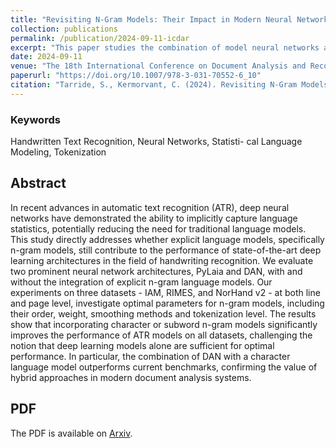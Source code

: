 ```yaml
---
title: "Revisiting N-Gram Models: Their Impact in Modern Neural Networks for Handwritten Text Recognition"
collection: publications
permalink: /publication/2024-09-11-icdar
excerpt: "This paper studies the combination of model neural networks and statistical language modeling to improve automatic text recognition.<br/><img src='/images/article-2025-ngrams.png'>"
date: 2024-09-11
venue: "The 18th International Conference on Document Analysis and Recognition (ICDAR), 2024"
paperurl: "https://doi.org/10.1007/978-3-031-70552-6_10"
citation: "Tarride, S., Kermorvant, C. (2024). Revisiting N-Gram Models: Their Impact in Modern Neural Networks for Handwritten Text Recognition. In: Barney Smith, E.H., Liwicki, M., Peng, L. (eds) Document Analysis and Recognition - ICDAR 2024. ICDAR 2024. Lecture Notes in Computer Science, vol 14809. Springer, Cham. https://doi.org/10.1007/978-3-031-70552-6_10"
---
```


### Keywords 
Handwritten Text Recognition, Neural Networks, Statisti-
cal Language Modeling, Tokenization

## Abstract
In recent advances in automatic text recognition (ATR), deep neural networks have demonstrated the ability to implicitly capture language statistics, potentially reducing the need for traditional language models. This study directly addresses whether explicit language models, specifically n-gram models, still contribute to the performance of state-of-the-art deep learning architectures in the field of handwriting recognition. We evaluate two prominent neural network architectures, PyLaia and DAN, with and without the integration of explicit n-gram language models. Our experiments on three datasets - IAM, RIMES, and NorHand v2 - at both line and page level, investigate optimal parameters for n-gram models, including their order, weight, smoothing methods and tokenization level. The results show that incorporating character or subword n-gram models significantly improves the performance of ATR models on all datasets, challenging the notion that deep learning models alone are sufficient for optimal performance. In particular, the combination of DAN with a character language model outperforms current benchmarks, confirming the value of hybrid approaches in modern document analysis systems.

## PDF
The PDF is available on [Arxiv](https://arxiv.org/pdf/2404.19317).
